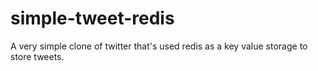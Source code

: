 # simple-tweet-redis
 A very simple clone of twitter that's used redis as a key value storage to store tweets.
